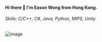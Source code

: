 #### Hi there 👋 I'm Eason Wong from Hong Kong. 

###### Skills: C/C++, C#, Java, Python, MIPS, Unity

![image](https://img.shields.io/badge/Python-3776AB?style=for-the-badge&logo=python&logoColor=white)


